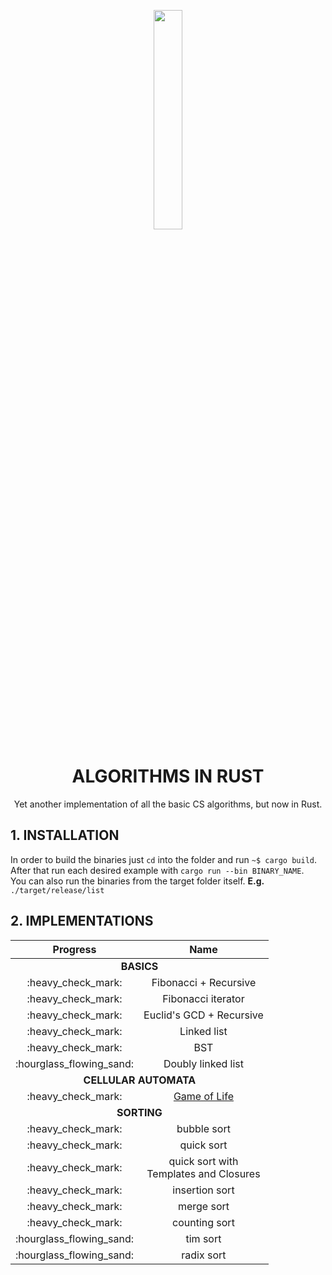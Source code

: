 <p align="center">
  <img height="30%" width="30%" src="http://www.euro-langues.org/wp-content/uploads/2019/10/communityIcon_sxcqnw4pxti11.png"/>
</p>
<h1 align="center">ALGORITHMS IN RUST</h1>
<p align="center"> Yet another implementation of all the basic CS algorithms, but now in Rust.</p>


## 1. INSTALLATION

In order to build the binaries just `cd` into the folder and run `~$ cargo build`.    
After that run each desired example with `cargo run --bin BINARY_NAME`.  
You can also run the binaries from the target folder itself. **E.g.** `./target/release/list`

## 2. IMPLEMENTATIONS
<table>
    <thead>
        <tr>
            <th>Progress</th>
            <th align="center">Name</th>
        </tr>
    </thead>
    <tbody align="center">
        <tr>
          <td colspan=2 align="center"><b>BASICS</b></td>
        </tr>
        <tr>
            <td>:heavy_check_mark:</td>
            <td>Fibonacci + Recursive</td>
        </tr>
        <tr>
            <td>:heavy_check_mark:</td>
            <td>Fibonacci iterator</td>
        </tr>
        <tr>
            <td>:heavy_check_mark:</td>
            <td>Euclid's GCD + Recursive</td>
        </tr>
        <tr>
            <td>:heavy_check_mark:</td>
            <td>Linked list</td>
        </tr>
        <tr>
            <td>:heavy_check_mark:</td>
            <td>BST</td>
        </tr>
        <tr>
            <td>:hourglass_flowing_sand:</td>
            <td>Doubly linked list</td>
        </tr>
        <tr>
          <td colspan=2 align="center"><b>CELLULAR AUTOMATA</b></td>
        </tr>
        <tr>
            <td>:heavy_check_mark:</td>
            <td><a href="https://github.com/Nyanguy/rust.gol">Game of Life<a></td>
        </tr>
        <tr>
          <td colspan=2 align="center"><b>SORTING</b></td>
        </tr>
        <tr>
            <td>:heavy_check_mark:</td>
            <td>bubble sort</td>
        </tr>
        <tr>
            <td>:heavy_check_mark:</td>
            <td>quick sort</td>
        </tr>
        <tr>
            <td>:heavy_check_mark:</td>
            <td>quick sort with <br/> Templates and Closures</td>
        </tr>
        <tr>
            <td>:heavy_check_mark:</td>
            <td>insertion sort</td>
        </tr>
        <tr>
            <td>:heavy_check_mark:</td>
            <td>merge sort</td>
        </tr>
        <tr>
            <td>:heavy_check_mark:</td>
            <td>counting sort</td>
        </tr>
        <tr>
            <td>:hourglass_flowing_sand:</td>
            <td>tim sort</td>
        </tr>
        <tr>
            <td>:hourglass_flowing_sand:</td>
            <td>radix sort</td>
        </tr>
    </tbody>
</table>
